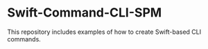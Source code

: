 # Swift-Command-CLI-SPM
This repository includes examples of how to create Swift-based CLI commands.
